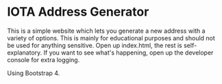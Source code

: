 # IOTA Address Generator

This is a simple website which lets you generate a new address with a variety of options. This is mainly for educational purposes and should not be used for anything sensitive. Open up index.html, the rest is self-explanatory. If you want to see what's happening, open up the developer console for extra logging.

Using Bootstrap 4.
